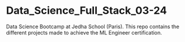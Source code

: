 # Data_Science_Full_Stack_03-24
Data Science Bootcamp at Jedha School (Paris).
This repo contains the different projects made to achieve the ML Engineer certification.
